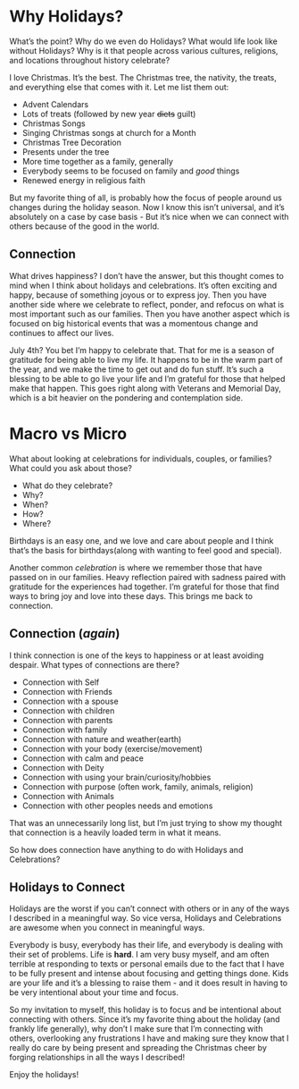# Why Holidays?

What’s the point? Why do we even do Holidays? What would life look like without Holidays? Why is it that people across various cultures, religions, and locations throughout history celebrate?

I love Christmas. It’s the best. The Christmas tree, the nativity, the treats, and everything else that comes with it. Let me list them out:

- Advent Calendars
- Lots of treats (followed by new year ~~diets~~ guilt)
- Christmas Songs
- Singing Christmas songs at church for a Month
- Christmas Tree Decoration
- Presents under the tree
- More time together as a family, generally
- Everybody seems to be focused on family and *good* things
- Renewed energy in religious faith

But my favorite thing of all, is probably how the focus of people around us changes during the holiday season. Now I know this isn’t universal, and it’s absolutely on a case by case basis - But it’s nice when we can connect with others because of the good in the world.

## Connection

What drives happiness? I don’t have the answer, but this thought comes to mind when I think about holidays and celebrations. It’s often exciting and happy, because of something joyous or to express joy. Then you have another side where we celebrate to reflect, ponder, and refocus on what is most important such as our families. Then you have another aspect which is focused on big historical events that was a momentous change and continues to affect our lives.

July 4th? You bet I’m happy to celebrate that. That for me is a season of gratitude for being able to live my life. It happens to be in the warm part of the year, and we make the time to get out and do fun stuff. It’s such a blessing to be able to go live your life and I’m grateful for those that helped make that happen. This goes right along with Veterans and Memorial Day, which is a bit heavier on the pondering and contemplation side.

# Macro vs Micro
What about looking at celebrations for individuals, couples, or families? What could you ask about those?
- What do they celebrate?
- Why?
- When?
- How?
- Where?

Birthdays is an easy one, and we love and care about people and I think that’s the basis for birthdays(along with wanting to feel good and special). 

Another common *celebration* is where we remember those that have passed on in our families. Heavy reflection paired with sadness paired with gratitude for the experiences had together. I’m grateful for those that find ways to bring joy and love into these days. This brings me back to connection.

## Connection (*again*)

I think connection is one of the keys to happiness or at least avoiding despair. What types of connections are there?
- Connection with Self
- Connection with Friends
- Connection with a spouse
- Connection with children
- Connection with parents
- Connection with family
- Connection with nature and weather(earth)
- Connection with your body (exercise/movement)
- Connection with calm and peace
- Connection with Deity
- Connection with using your brain/curiosity/hobbies
- Connection with purpose (often work, family, animals, religion)
- Connection with Animals
- Connection with other peoples needs and emotions

That was an unnecessarily long list, but I’m just trying to show my thought that connection is a heavily loaded term in what it means. 

So how does connection have anything to do with Holidays and Celebrations?

## Holidays to Connect

Holidays are the worst if you can’t connect with others or in any of the ways I described in a meaningful way. So vice versa, Holidays and Celebrations are awesome when you connect in meaningful ways. 

Everybody is busy, everybody has their life, and everybody is dealing with their set of problems. Life is **hard**. I am very busy myself, and am often terrible at responding to texts or personal emails due to the fact that I have to be fully present and intense about focusing and getting things done. Kids are your life and it’s a blessing to raise them - and it does result  in having to be very intentional about your time and focus.

So my invitation to myself, this holiday is to focus and be intentional about connecting with others. Since it’s my favorite thing about the holiday (and frankly life generally), why don’t I make sure that I’m connecting with others, overlooking any frustrations I have and making sure they know that I really do care by being present and spreading the Christmas cheer by forging relationships in all the ways I described! 

Enjoy the holidays! 